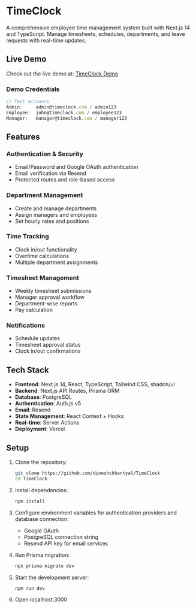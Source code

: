 # TimeClock

A comprehensive employee time management system built with Next.js 14 and TypeScript. Manage timesheets, schedules, departments, and leave requests with real-time updates.


## Live Demo

Check out the live demo at: [TimeClock Demo](https://timeclock.dineshchhantyal.com)

### Demo Credentials

```typescript
// Test accounts
Admin:     admin@timeclock.com / admin123
Employee:  john@timeclock.com / employee123  
Manager:   manager@timeclock.com / manager123
```

## Features

### Authentication & Security
- Email/Password and Google OAuth authentication
- Email verification via Resend
- Protected routes and role-based access

### Department Management
- Create and manage departments
- Assign managers and employees
- Set hourly rates and positions

### Time Tracking
- Clock in/out functionality
- Overtime calculations
- Multiple department assignments

### Timesheet Management
- Weekly timesheet submissions
- Manager approval workflow
- Department-wise reports
- Pay calculation

### Notifications
- Schedule updates
- Timesheet approval status
- Clock in/out confirmations

## Tech Stack

- **Frontend**: Next.js 14, React, TypeScript, Tailwind CSS, shadcn/ui
- **Backend**: Next.js API Routes, Prisma ORM
- **Database**: PostgreSQL
- **Authentication**: Auth.js v5
- **Email**: Resend
- **State Management**: React Context + Hooks
- **Real-time**: Server Actions
- **Deployment**: Vercel

## Setup

1. Clone the repository:

   ```bash
   git clone https://github.com/dineshchhantyal/TimeClock
   cd TimeClock
   ```

2. Install dependencies:

   ```bash
   npm install
   ```

3. Configure environment variables for authentication providers and database connection:

   - Google OAuth
   - PostgreSQL connection string
   - Resend API key for email services

4. Run Prisma migration:

   ```bash
   npx prisma migrate dev
   ```

5. Start the development server:
   ```bash
   npm run dev
   ```
6. Open localhost:3000